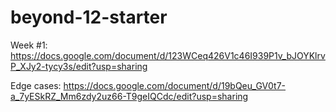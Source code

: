 # beyond-12-starter

Week #1: https://docs.google.com/document/d/123WCeq426V1c46I939P1v_bJOYKlrvP_XJy2-tycy3s/edit?usp=sharing

Edge cases: https://docs.google.com/document/d/19bQeu_GV0t7-a_7yESkRZ_Mm6zdy2uz66-T9geIQCdc/edit?usp=sharing
